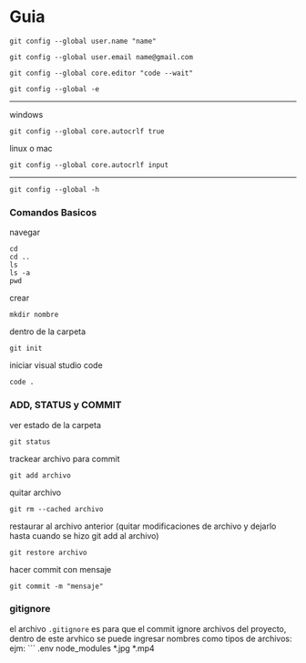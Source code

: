 # Guia
```
git config --global user.name "name"
```
```
git config --global user.email name@gmail.com
```
```
git config --global core.editor "code --wait"
```
```
git config --global -e
```
---
windows
```
git config --global core.autocrlf true
```
linux o mac
```
git config --global core.autocrlf input
```
---
```
git config --global -h
```

### Comandos Basicos
navegar
```
cd
cd ..
ls
ls -a
pwd
```
crear
```
mkdir nombre
```
dentro de la carpeta
```
git init
```
iniciar visual studio code

```
code .
```

### ADD, STATUS y COMMIT
ver estado de la carpeta
```
git status
```
trackear archivo para commit
```
git add archivo
```
quitar archivo
```
git rm --cached archivo
```
restaurar al archivo anterior (quitar modificaciones de archivo y dejarlo hasta cuando se hizo git add al archivo)
```
git restore archivo
```
hacer commit con mensaje
```
git commit -m "mensaje"
```

### gitignore
el archivo `.gitignore` es para que el commit ignore archivos del proyecto, dentro de este arvhico se puede ingresar nombres como tipos de archivos:
ejm: ```
.env
node_modules
*.jpg
*.mp4
```
